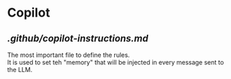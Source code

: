 # Copilot

## _.github/copilot-instructions.md_  
The most important file to define the rules.  
It is used to set teh "memory" that will be injected in every message sent to the LLM.

